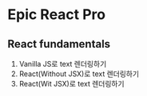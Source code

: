 # Epic React Pro

## React fundamentals

1. Vanilla JS로 text 렌더링하기
2. React(Without JSX)로 text 렌더링하기
3. React(Wit JSX)로 text 렌더링하기
